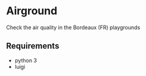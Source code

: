 # Airground

Check the air quality in the Bordeaux (FR) playgrounds

## Requirements

* python 3
* luigi

